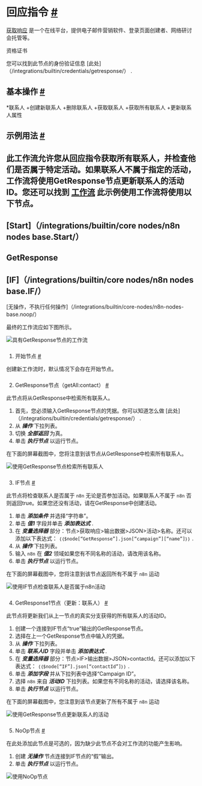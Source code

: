 


 回应指令
 [#](#getresponse "永久链接")
=================================================



[获取响应](https://www.getresponse.com/) 
 是一个在线平台，提供电子邮件营销软件、登录页面创建者、网络研讨会托管等。
 




 资格证书
 



 您可以找到此节点的身份验证信息
 [此处]（/integrations/builtin/credentials/getresponse/）
 .
 




 基本操作
 [#](#基本操作 "永久链接")
-----------------------------------------------------------


*联系人
	+创建新联系人
	+删除联系人
	+获取联系人
	+获取所有联系人
	+更新联系人属性



 示例用法
 [#](#示例用法 "永久链接")
-----------------------------------------------------



 此工作流允许您从回应指令获取所有联系人，并检查他们是否属于特定活动。如果联系人不属于指定的活动，工作流将使用GetResponse节点更新联系人的活动ID。您还可以找到
 [工作流](https://n8n.io/workflows/778) 
 此示例使用工作流将使用以下节点。
-
 [Start]（/integrations/builtin/core nodes/n8n nodes base.Start/）
 -
 GetResponse
 -
 [IF]（/integrations/builtin/core nodes/n8n nodes base.IF/）
 -
 [无操作，不执行任何操作]（/integrations/builtin/core-nodes/n8n-nodes-base.noop/）




 最终的工作流应如下图所示。
 



![具有GetResponse节点的工作流](https://d33wubrfki0l68.cloudfront.net/c87410a36d747e25c698e4049704e197954d7c95/0f78b/_images/integrations/builtin/app-nodes/getresponse/workflow.png)



### 
 1. 开始节点
 [#](#1-start-node "永久链接")



 创建新工作流时，默认情况下会存在开始节点。
 


### 
 2. GetResponse节点（getAll:contact）
 [#](#2-getsresponse-node-getall-contact "永久链接")



 此节点将从GetResponse中检索所有联系人。
 


1. 首先，您必须输入GetResponse节点的凭据。你可以知道怎么做
 [此处]（/integrations/builtin/credentials/getresponse/）
 .
2. 从
 ***操作***
 下拉列表。
3. 切换
 ***全部返回***
 为真。
4. 单击
 ***执行节点***
 以运行节点。



 在下面的屏幕截图中，您将注意到该节点从GetResponse中检索所有联系人。
 



![使用GetResponse节点检索所有联系人](https://d33wubrfki0l68.cloudfront.net/3df5343085d59d8c4147af50b96ac0040cc8d30c/0ecc8/_images/integrations/builtin/app-nodes/getresponse/getresponse_node.png)



### 
 3. IF节点
 [#](#3-if-node "永久链接")



 此节点将检查联系人是否属于
 `n8n`
 无论是否参加活动。如果联系人不属于
 `n8n`
 否则返回true。如果您还没有活动，请在GetResponse中创建活动。
 


1. 单击
 ***添加条件***
 并选择“字符串”。
2. 单击
 ***值1***
 字段并单击
 ***添加表达式***
 .
3. 在
 ***变量选择器***
 部分：节点>获取响应>输出数据>JSON>活动>名称。还可以添加以下表达式：
 `｛｛$node[“GetResponse”].json[“campaign”][“name”]｝｝`
 .
4. 从
 ***操作***
 下拉列表。
5. 输入
 `n8n`
 在
 ***值2***
 领域如果您有不同名称的活动，请改用该名称。
6. 单击
 ***执行节点***
 以运行节点。



 在下面的屏幕截图中，您将注意到该节点返回所有不属于
 `n8n`
 运动
 



![使用IF节点检查联系人是否属于n8n活动](https://d33wubrfki0l68.cloudfront.net/377e79454d3c4345d7f007fd9b6909ca34efec04/94b99/_images/integrations/builtin/app-nodes/getresponse/if_node.png)



### 
 4. GetResponse1节点（更新：联系人）
 [#](#4-getresponse1-node-update-contact "永久链接")



 此节点将更新我们从上一节点的真实分支获得的所有联系人的活动ID。
 


1. 创建一个连接到IF节点“true”输出的GetResponse节点。
2. 选择在上一个GetResponse节点中输入的凭据。
3. 从
 ***操作***
 下拉列表。
4. 单击
 ***联系人ID***
 字段并单击
 ***添加表达式***
 .
5. 在
 ***变量选择器***
 部分：节点>IF>输出数据>JSON>contactId。还可以添加以下表达式：
 `｛｛$node[“IF”].json[“contactId”]｝｝`
 .
6. 单击
 ***添加字段***
 并从下拉列表中选择“Campaign ID”。
7. 选择
 `n8n`
 来自
 ***活动ID***
 下拉列表。如果您有不同名称的活动，请选择该名称。
8. 单击
 ***执行节点***
 以运行节点。



 在下面的屏幕截图中，您注意到该节点更新了所有不属于
 `n8n`
 运动
 



![使用GetResponse节点更新联系人的活动](https://d33wubrfki0l68.cloudfront.net/2d1725ca9a28084c40c6029c677750b16e49ccc8/6d0f4/_images/integrations/builtin/app-nodes/getresponse/getresponse1_node.png)



### 
 5. NoOp节点
 [#](#5-noop-node "永久链接")



 在此处添加此节点是可选的，因为缺少此节点不会对工作流的功能产生影响。
 


1. 创建
 ***无操作***
 节点连接到IF节点的“假”输出。
2. 单击
 ***执行节点***
 以运行节点。



![使用NoOp节点](https://d33wubrfki0l68.cloudfront.net/5a59d41353bf8540418daff3ecb1c66c09e7b500/24e50/_images/integrations/builtin/app-nodes/getresponse/noop_node.png)





